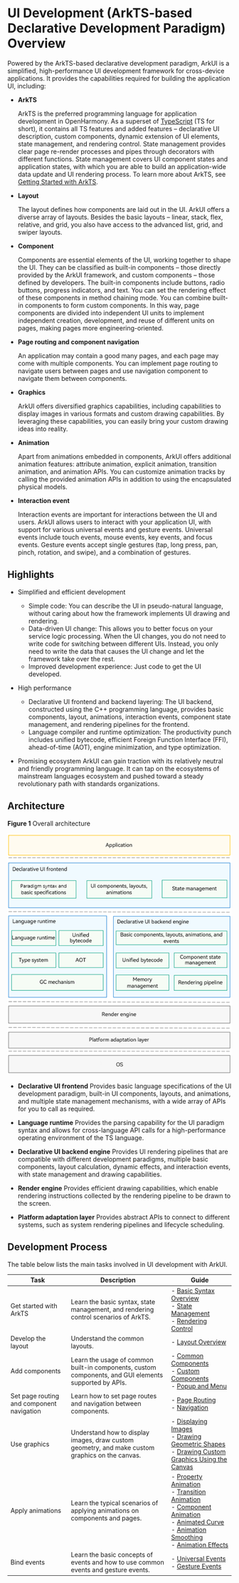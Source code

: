 # UI Development (ArkTS-based Declarative Development Paradigm) Overview


Powered by the ArkTS-based declarative development paradigm, ArkUI is a simplified, high-performance UI development framework for cross-device applications. It provides the capabilities required for building the application UI, including:


- **ArkTS**

  ArkTS is the preferred programming language for application development in OpenHarmony. As a superset of [TypeScript](https://www.typescriptlang.org/) (TS for short), it contains all TS features and added features – declarative UI description, custom components, dynamic extension of UI elements, state management, and rendering control. State management provides clear page re-render processes and pipes through decorators with different functions. State management covers UI component states and application states, with which you are able to build an application-wide data update and UI rendering process. To learn more about ArkTS, see [Getting Started with ArkTS](../quick-start/arkts-get-started.md).

- **Layout**

  The layout defines how components are laid out in the UI. ArkUI offers a diverse array of layouts. Besides the basic layouts – linear, stack, flex, relative, and grid, you also have access to the advanced list, grid, and swiper layouts.

- **Component**

  Components are essential elements of the UI, working together to shape the UI. They can be classified as built-in components – those directly provided by the ArkUI framework, and custom components – those defined by developers. The built-in components include buttons, radio buttons, progress indicators, and text. You can set the rendering effect of these components in method chaining mode. You can combine built-in components to form custom components. In this way, page components are divided into independent UI units to implement independent creation, development, and reuse of different units on pages, making pages more engineering-oriented.

- **Page routing and component navigation**

  An application may contain a good many pages, and each page may come with multiple components. You can implement page routing to navigate users between pages and use navigation component to navigate them between components.

- **Graphics**

  ArkUI offers diversified graphics capabilities, including capabilities to display images in various formats and custom drawing capabilities. By leveraging these capabilities, you can easily bring your custom drawing ideas into reality.

- **Animation**

  Apart from animations embedded in components, ArkUI offers additional animation features: attribute animation, explicit animation, transition animation, and animation APIs. You can customize animation tracks by calling the provided animation APIs in addition to using the encapsulated physical models.

- **Interaction event**

  Interaction events are important for interactions between the UI and users. ArkUI allows users to interact with your application UI, with support for various universal events and gesture events. Universal events include touch events, mouse events, key events, and focus events. Gesture events accept single gestures (tap, long press, pan, pinch, rotation, and swipe), and a combination of gestures.


## Highlights

- Simplified and efficient development
  - Simple code: You can describe the UI in pseudo-natural language, without caring about how the framework implements UI drawing and rendering.
  - Data-driven UI change: This allows you to better focus on your service logic processing. When the UI changes, you do not need to write code for switching between different UIs. Instead, you only need to write the data that causes the UI change and let the framework take over the rest.
  - Improved development experience: Just code to get the UI developed.

- High performance
  - Declarative UI frontend and backend layering: The UI backend, constructed using the C++ programming language, provides basic components, layout, animations, interaction events, component state management, and rendering pipelines for the frontend.
  - Language compiler and runtime optimization: The productivity punch includes unified bytecode, efficient Foreign Function Interface (FFI), ahead-of-time (AOT), engine minimization, and type optimization.

- Promising ecosystem
  ArkUI can gain traction with its relatively neutral and friendly programming language. It can tap on the ecosystems of mainstream languages ecosystem and pushed toward a steady revolutionary path with standards organizations.


## Architecture

  **Figure 1** Overall architecture 

![arkui-arkts-framework](figures/arkui-arkts-framework.png)




- **Declarative UI frontend**
  Provides basic language specifications of the UI development paradigm, built-in UI components, layouts, and animations, and multiple state management mechanisms, with a wide array of APIs for you to call as required.

- **Language runtime**
  Provides the parsing capability for the UI paradigm syntax and allows for cross-language API calls for a high-performance operating environment of the TS language.

- **Declarative UI backend engine**
  Provides UI rendering pipelines that are compatible with different development paradigms, multiple basic components, layout calculation, dynamic effects, and interaction events, with state management and drawing capabilities.

- **Render engine**
  Provides efficient drawing capabilities, which enable rendering instructions collected by the rendering pipeline to be drawn to the screen.

- **Platform adaptation layer**
  Provides abstract APIs to connect to different systems, such as system rendering pipelines and lifecycle scheduling.


## Development Process

The table below lists the main tasks involved in UI development with ArkUI.


| Task         | Description                                 | Guide                                    |
| ----------- | ----------------------------------- | ---------------------------------------- |
| Get started with ArkTS    | Learn the basic syntax, state management, and rendering control scenarios of ArkTS.        | - [Basic Syntax Overview](../quick-start/arkts-basic-syntax-overview.md)<br>- [State Management](../quick-start/arkts-state-management-overview.md)<br>- [Rendering Control](../quick-start/arkts-rendering-control-ifelse.md)|
| Develop the layout       | Understand the common layouts.            | - [Layout Overview](arkts-layout-development-overview.md)<br>|
| Add components       | Learn the usage of common built-in components, custom components, and GUI elements supported by APIs.| - [Common Components](arkts-common-components-button.md)<br>- [Custom Components](../quick-start/arkts-create-custom-components.md)<br>- [Popup and Menu](arkts-popup-and-menu-components-popup.md)|
| Set page routing and component navigation| Learn how to set page routes and navigation between components.               | - [Page Routing](arkts-routing.md)<br>- [Navigation](arkts-navigation-navigation.md)|
| Use graphics       | Understand how to display images, draw custom geometry, and make custom graphics on the canvas.  | - [Displaying Images](arkts-graphics-display.md)<br>- [Drawing Geometric Shapes](arkts-geometric-shape-drawing.md)<br>- [Drawing Custom Graphics Using the Canvas](arkts-drawing-customization-on-canvas.md)|
| Apply animations       | Learn the typical scenarios of applying animations on components and pages.                 | - [Property Animation](arkts-attribute-animation-overview.md)<br>- [Transition Animation](arkts-transition-overview.md)<br>- [Component Animation](arkts-component-animation.md)<br>- [Animated Curve](arkts-traditional-curve.md)<br>- [Animation Smoothing](arkts-animation-smoothing.md)<br>- [Animation Effects](arkts-blur-effect.md)|
| Bind events       | Learn the basic concepts of events and how to use common events and gesture events.          | - [Universal Events](arkts-common-events-touch-screen-event.md)<br>- [Gesture Events](arkts-gesture-events-binding.md)|
